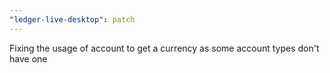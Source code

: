 ```yaml
---
"ledger-live-desktop": patch
---
```


Fixing the usage of account to get a currency as some account types don't have one
